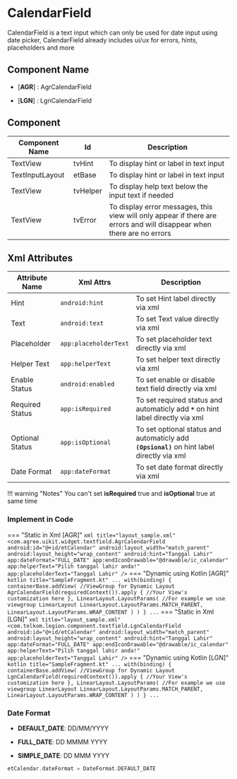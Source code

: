 # CalendarField

CalendarField is a text input which can only be used for date input using date picker, CalendarField already includes ui/ux for errors, hints, placeholders and more

## Component Name

* [**AGR**] : AgrCalendarField

* [**LGN**] : LgnCalendarField

## Component

|Component Name|Id|Description|
|---|---|---|
|TextView|tvHint|To display hint or label in text input|
|TextInputLayout|etBase|To display hint or label in text input|
|TextView|tvHelper|To display help text below the input text if needed|
|TextView|tvError|To display error messages, this view will only appear if there are errors and will disappear when there are no errors|

## Xml Attributes

|Attribute Name|Xml Attrs|Description|
|---|---|---|
|Hint|`android:hint`|To set Hint label directly via xml|
|Text|`android:text`|To set Text value directly via xml|
|Placeholder|`app:placeholderText`|To set placeholder text directly via xml|
|Helper Text|`app:helperText`|To set helper text directly via xml|
|Enable Status|`android:enabled`|To set enable or disable text field directly via xml|
|Required Status|`app:isRequired`|To set required status and automaticly add **`*`** on hint label directly via xml|
|Optional Status|`app:isOptional`|To set optional status and automaticly add **`(Opsional)`** on hint label directly via xml|
|Date Format|`app:dateFormat`|To set date format directly via xml|

!!! warning "Notes"
    You can't set **isRequired** true and **isOptional** true at same time

### Implement in Code

=== "Static in Xml [AGR]"
    ``` xml title="layout_sample.xml"
    <com.agree.uikit.widget.textfield.AgrCalendarField
            android:id="@+id/etCalendar"
            android:layout_width="match_parent"
            android:layout_height="wrap_content"
            android:hint="Tanggal Lahir"
            app:dateFormat="FULL_DATE"
            app:endIconDrawable="@drawable/ic_calendar"
            app:helperText="Pilih tanggal lahir anda!"
            app:placeholderText="Tanggal Lahir" />
    ```
=== "Dynamic using Kotlin [AGR]"
    ``` kotlin title="SampleFragment.kt"
    ...
    with(binding) {
        containerBase.addView( //ViewGroup for Dynamic Layout
            AgrCalendarField(requiredContext()).apply {
                //Your View's customization here
            },
            LinearLayout.LayoutParams( //For example we use viewgroup LinearLayout
                LinearLayout.LayoutParams.MATCH_PARENT,
                LinearLayout.LayoutParams.WRAP_CONTENT
            )
        )
    }
    ...
    ```
=== "Static in Xml [LGN]"
    ``` xml title="layout_sample.xml"
    <com.telkom.legion.component.textfield.LgnCalendarField
            android:id="@+id/etCalendar"
            android:layout_width="match_parent"
            android:layout_height="wrap_content"
            android:hint="Tanggal Lahir"
            app:dateFormat="FULL_DATE"
            app:endIconDrawable="@drawable/ic_calendar"
            app:helperText="Pilih tanggal lahir anda!"
            app:placeholderText="Tanggal Lahir" />
    ```
=== "Dynamic using Kotlin [LGN]"
    ``` kotlin title="SampleFragment.kt"
    ...
    with(binding) {
        containerBase.addView( //ViewGroup for Dynamic Layout
            LgnCalendarField(requiredContext()).apply {
                //Your View's customization here
            },
            LinearLayout.LayoutParams( //For example we use viewgroup LinearLayout
                LinearLayout.LayoutParams.MATCH_PARENT,
                LinearLayout.LayoutParams.WRAP_CONTENT
            )
        )
    }
    ...
    ```

### Date Format

* **DEFAULT_DATE**: DD/MM/YYYY

* **FULL_DATE**: DD MMMM YYYY

* **SIMPLE_DATE**: DD MMM YYYY

```kotlin title="SampleFragment.kt"
etCalendar.dateFormat = DateFormat.DEFAULT_DATE
```
